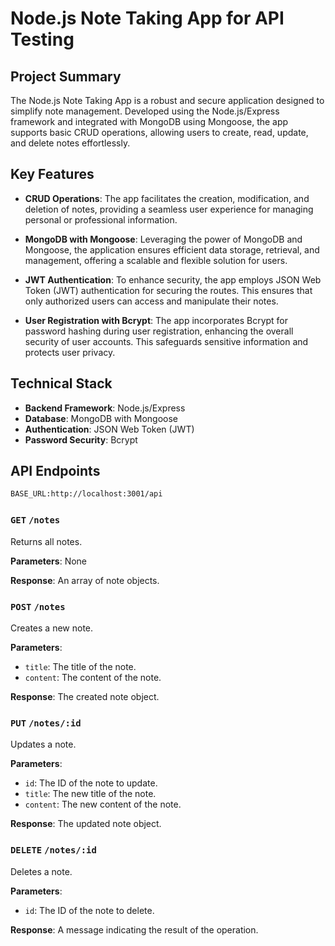 # Node.js Note Taking App for API Testing

## Project Summary

The Node.js Note Taking App is a robust and secure application designed to simplify note management. Developed using the Node.js/Express framework and integrated with MongoDB using Mongoose, the app supports basic CRUD operations, allowing users to create, read, update, and delete notes effortlessly.

## Key Features

- **CRUD Operations**: The app facilitates the creation, modification, and deletion of notes, providing a seamless user experience for managing personal or professional information.

- **MongoDB with Mongoose**: Leveraging the power of MongoDB and Mongoose, the application ensures efficient data storage, retrieval, and management, offering a scalable and flexible solution for users.

- **JWT Authentication**: To enhance security, the app employs JSON Web Token (JWT) authentication for securing the routes. This ensures that only authorized users can access and manipulate their notes.

- **User Registration with Bcrypt**: The app incorporates Bcrypt for password hashing during user registration, enhancing the overall security of user accounts. This safeguards sensitive information and protects user privacy.

## Technical Stack

- **Backend Framework**: Node.js/Express
- **Database**: MongoDB with Mongoose
- **Authentication**: JSON Web Token (JWT)
- **Password Security**: Bcrypt

## API Endpoints


```sh
BASE_URL:http://localhost:3001/api
```

### `GET` `/notes`

Returns all notes.

**Parameters**: None

**Response**: An array of note objects.

### `POST` ```/notes```

Creates a new note.

**Parameters**:
- `title`: The title of the note.
- `content`: The content of the note.

**Response**: The created note object.

### `PUT` `/notes/:id`

Updates a note.

**Parameters**:
- `id`: The ID of the note to update.
- `title`: The new title of the note.
- `content`: The new content of the note.

**Response**: The updated note object.

### `DELETE` `/notes/:id`

Deletes a note.

**Parameters**:
- `id`: The ID of the note to delete.

**Response**: A message indicating the result of the operation.
